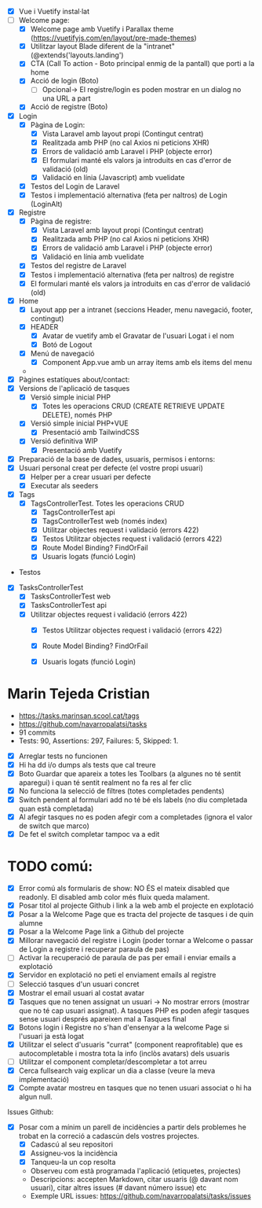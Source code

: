 - [X] Vue i Vuetify instal·lat
- [ ] Welcome page:
  - [X] Welcome page amb Vuetify i Parallax theme (https://vuetifyjs.com/en/layout/pre-made-themes)
  - [X] Utilitzar layout Blade diferent de la "intranet" (@extends('layouts.landing')
  - [X] CTA (Call To action - Boto principal enmig de la pantall) que porti a la home
  - [X] Acció de login (Boto)
    - [ ] Opcional-> El registre/login es poden mostrar en un dialog no una URL a part
  - [X] Acció de registre (Boto)
- [X] Login
  - [X] Pàgina de Login: 
    - [X] Vista Laravel amb layout propi (Contingut centrat)
    - [X] Realitzada amb PHP (no cal Axios ni peticions XHR)
    - [X] Errors de validació amb Laravel i PHP (objecte error)
    - [X] El formulari manté els valors ja introduits en cas d'error de validació (old)
    - [X] Validació en línia (Javascript) amb vuelidate
  - [X] Testos del Login de Laravel
  - [X] Testos i implementació alternativa (feta per naltros) de Login (LoginAlt)
- [X] Registre
  - [X] Pàgina de registre: 
    - [X] Vista Laravel amb layout propi (Contingut centrat)
    - [X] Realitzada amb PHP (no cal Axios ni peticions XHR)
    - [X] Errors de validació amb Laravel i PHP (objecte error)
    - [X] Validació en línia amb vuelidate
  - [X] Testos del registre de Laravel
  - [X] Testos i implementació alternativa (feta per naltros) de registre
  - [X] El formulari manté els valors ja introduits en cas d'error de validació (old)
- [X] Home
  - [X] Layout app per a intranet (seccions Header, menu navegació, footer, contingut)
  - [X] HEADER
    - [X] Avatar de vuetify amb el Gravatar de l'usuari Logat i el nom
    - [X] Botó de Logout
  - [X] Menú de navegació
    - [X]  Component App.vue amb un array items amb els items del menu
  -
- [X] Pàgines estatíques about/contact:
- [X] Versions de l'aplicació de tasques
  - [X] Versió simple inicial PHP
    - [X] Totes les operacions CRUD (CREATE RETRIEVE UPDATE DELETE), només PHP
  - [X] Versió simple inicial PHP+VUE  
    - [X] Presentació amb TailwindCSS   
  - [X] Versió definitiva  WIP
    - [X] Presentació amb Vuetify
- [X] Preparació de la base de dades, usuaris, permisos i entorns:
 - [X] Usuari personal creat per defecte (el vostre propi usuari)
   - [X] Helper per a crear usuari per defecte
   - [X] Executar als seeders
- [X] Tags
  - [X] TagsControllerTest. Totes les operacions CRUD
    - [X] TagsControllerTest api   
    - [X] TagsControllerTest web (només index)
    - [X] Utilitzar objectes request i validació (errors 422)
    - [X] Testos Utilitzar objectes request i validació (errors 422)
    - [X] Route Model Binding? FindOrFail
    - [X] Usuaris logats (funció Login)
- Testos
 - [X] TasksControllerTest
   - [X] TasksControllerTest web
   - [X] TasksControllerTest api
    - [X] Utilitzar objectes request i validació (errors 422)
       - [X] Testos Utilitzar objectes request i validació (errors 422)
       - [X] Route Model Binding? FindOrFail
       - [X] Usuaris logats (funció Login)
       
       
# Marin	Tejeda Cristian
- https://tasks.marinsan.scool.cat/tags
- https://github.com/navarropalatsi/tasks
- 91 commits
- Tests: 90, Assertions: 297, Failures: 5, Skipped: 1.
- [X] Arreglar tests no funcionen
- [X] Hi ha dd i/o dumps als tests que cal treure
- [X] Boto Guardar que apareix a totes les Toolbars (a algunes no té sentit aparegui) i quan té sentit realment no fa res al fer clic
- [X] No funciona la selecció de filtres (totes completades pendents)
- [X] Switch pendent al formulari add no té bé els labels (no diu completada quan està completada)
- [X] Al afegir tasques no es poden afegir com a completades (ignora el valor de switch que marco)
- [X] De fet el switch completar tampoc va a edit

# TODO comú:
- [X] Error comú als formularis de show: NO ÉS el mateix disabled que readonly. El disabled amb color més fluix queda malament.
- [X] Posar titol al projecte Github i link a la web amb el projecte en explotació
- [X] Posar a la Welcome Page que es tracta del projecte de tasques i de quin alumne
- [X] Posar a la Welcome Page link a Github del projecte
- [X] Millorar navegació del registre i Login (poder tornar a Welcome o passar de Login a registre i recuperar paraula de pas)
- [ ] Activar la recuperació de paraula de pas per email i enviar emails a explotació 
- [X] Servidor en explotació no peti el enviament emails al registre
- [ ] Selecció tasques d'un usuari concret
- [X] Mostrar el email usuari al costat avatar 
- [X] Tasques que no tenen assignat un usuari -> No mostrar errors (mostrar que no té cap usuari assignat). A tasques PHP 
es poden afegir tasques sense usuari després apareixen mal a Tasques final
- [X] Botons login i Registre no s'han d'ensenyar a la welcome Page si l'usuari ja està logat
- [X] Utilitzar el select d'usuaris "currat" (component reaprofitable) que es autocompletable i mostra tota la info (inclòs avatars) dels usuaris
- [ ] Utilitzar el component completar/descompletar a tot arreu 
- [X] Cerca fullsearch vaig explicar un dia a classe (veure la meva implementació)
- [X] Compte avatar mostreu en tasques que no tenen usuari associat o hi ha algun null.
 
Issues Github:
- [X] Posar com a mínim un parell de incidències a partir dels problemes he trobat en la correció a cadascún dels vostres projectes.
   - [X] Cadascú al seu repositori
   - [X] Assigneu-vos la incidència
   - [X] Tanqueu-la un cop resolta
   - Observeu com està programada l'aplicació (etiquetes, projectes)
   - Descripcions: accepten Markdown, citar usuaris (@ davant nom usuari), citar altres issues (# davant número issue) etc
   - Exemple URL issues: https://github.com/navarropalatsi/tasks/issues
